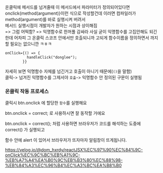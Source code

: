 온클릭에 메서드를 넘겨줄때 이 메서드에서 파라미터가 정의되어있다면
onclick{method(argument)}이런 식으로 작성할건데 이러면 컴파일러가 method(argument)를 바로 실행시켜 버려서   
메서드 실행시점이 개발자가 원하는 시점과 상이해짐   
=> 그럼 어떡함? => 익명함수로 한꺼풀 감싸라 
사실 굳이 익명함수를 고집안해도 되긴한데 어차피 그 온클릭 스코프 안에서만 호출되니까 고되게 함수이름을 정의하면서 까지 할 필요는 없으니깐 ㅋㅎㅋ

```
onClick={() => {
          handleClick("donglee");
        }}
```
자세히 보면 익명함수 자체를 넘긴거고 호출이 아니기 때문에(`()`을 말함)     
클릭-> 넘겨진 익명함수를 그제서야 `호출`-> 익명함수 안 정의된 구문이 실행됨


### 온클릭 작동 프로세스
클릭시 btn.onclick 에 할당한 `함수`를 실행해요

btn.onclick = correct;
로 사용하시면 잘 동작할 거에요

btn.onclick = correct();
처럼 사용하면 브라우저가 코드를 해석하는 도중에 correct() 가 실행되고

함수 안에 alert 이 있어서 브라우저가 뜨자마자 알림창이 뜨게됩니다.

https://velog.io/@dom_hxrdy/reactJSX%EC%97%90%EC%84%9C-onClick%EC%9C%BC%EB%A1%9C-%EB%A7%A4%EA%B0%9C%EB%B3%80%EC%88%98-%EB%84%A3%EC%96%B4%EC%A3%BC%EA%B8%B0